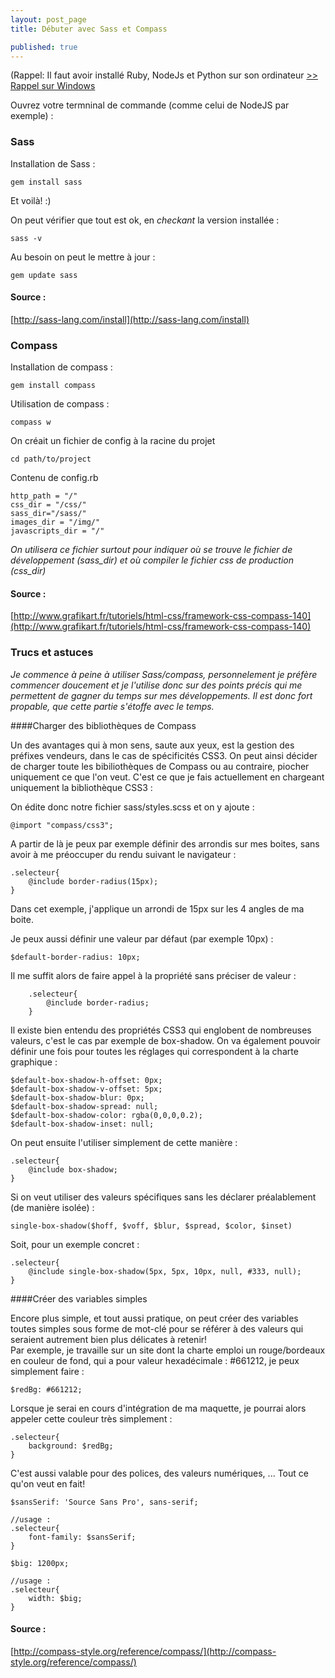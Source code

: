 ```yaml
---
layout: post_page
title: Débuter avec Sass et Compass

published: true
---
```


(Rappel: Il faut avoir installé Ruby, NodeJs et Python sur son ordinateur [ >> Rappel sur Windows](http://blog.firehall.fr/jekyll/2014/05/15/installer-jekyll-sur-windows.html)  

Ouvrez votre termninal de commande (comme celui de NodeJS par exemple) :

### Sass

Installation de Sass :

    gem install sass
    
Et voilà! :)

On peut vérifier que tout est ok, en _checkant_ la version installée :

    sass -v
    
Au besoin on peut le mettre à jour :

    gem update sass
    
#### Source :
[http://sass-lang.com/install](http://sass-lang.com/install)  

    
### Compass

Installation de compass :

    gem install compass

Utilisation de compass :

    compass w
    
On créait un fichier de config à la racine du projet 

    cd path/to/project
    
Contenu de config.rb

    http_path = "/"
    css_dir = "/css/"
    sass_dir="/sass/"
    images_dir = "/img/"
    javascripts_dir = "/"
    
_On utilisera ce fichier surtout pour indiquer où se trouve le fichier de développement (sass_dir) et où compiler le fichier css de production (css_dir)_

#### Source :
[http://www.grafikart.fr/tutoriels/html-css/framework-css-compass-140](http://www.grafikart.fr/tutoriels/html-css/framework-css-compass-140)  
    
### Trucs et astuces

_Je commence à peine à utiliser Sass/compass, personnelement je préfère commencer doucement et je l'utilise donc sur des points précis qui me permettent de gagner du temps sur mes développements. Il est donc fort propable, que cette partie s'étoffe avec le temps._

####Charger des bibliothèques de Compass

Un des avantages qui à mon sens, saute aux yeux, est la gestion des préfixes vendeurs, dans le cas de spécificités CSS3. On peut ainsi décider de charger toute les bibiliothèques de Compass ou au contraire, piocher uniquement ce que l'on veut. C'est ce que je fais actuellement en chargeant uniquement la bibliothèque CSS3 :

On édite donc notre fichier sass/styles.scss et on y ajoute :

    @import "compass/css3";
    
A partir de là je peux par exemple définir des arrondis sur mes boites, sans avoir à me préoccuper du rendu suivant le navigateur :

    .selecteur{
        @include border-radius(15px);
    }
    
Dans cet exemple, j'applique un arrondi de 15px sur les 4 angles de ma boite.

Je peux aussi définir une valeur par défaut (par exemple 10px)  :

    $default-border-radius: 10px;
    
Il me suffit alors de faire appel à la propriété sans préciser de valeur :

        .selecteur{
            @include border-radius;
        }
        
Il existe bien entendu des propriétés CSS3 qui englobent de nombreuses valeurs, c'est le cas par exemple de box-shadow. 
On va également pouvoir définir une fois pour toutes les réglages qui correspondent à la charte graphique :

    $default-box-shadow-h-offset: 0px;
    $default-box-shadow-v-offset: 5px;
    $default-box-shadow-blur: 0px;
    $default-box-shadow-spread: null;
    $default-box-shadow-color: rgba(0,0,0,0.2);
    $default-box-shadow-inset: null;
    
On peut ensuite l'utiliser simplement de cette manière :

    .selecteur{
        @include box-shadow;
    }
    
Si on veut utiliser des valeurs spécifiques sans les déclarer préalablement (de manière isolée) :

    single-box-shadow($hoff, $voff, $blur, $spread, $color, $inset)
    
Soit, pour un exemple concret :

    .selecteur{
        @include single-box-shadow(5px, 5px, 10px, null, #333, null);
    }
    
####Créer des variables simples

Encore plus simple, et tout aussi pratique, on peut créer des variables toutes simples sous forme de mot-clé pour se référer à des valeurs qui seraient autrement bien plus délicates à retenir!  
Par exemple, je travaille sur un site dont la charte emploi un rouge/bordeaux en couleur de fond, qui a pour valeur hexadécimale : #661212, je peux simplement faire :

    $redBg: #661212;
    
Lorsque je serai en cours d'intégration de ma maquette, je pourrai alors appeler cette couleur très simplement :

    .selecteur{
        background: $redBg;
    }
    
C'est aussi valable pour des polices, des valeurs numériques, ... Tout ce qu'on veut en fait!

    $sansSerif: 'Source Sans Pro', sans-serif;
    
    //usage :
    .selecteur{
        font-family: $sansSerif;
    }
    
    $big: 1200px;
    
    //usage :
    .selecteur{
        width: $big;
    }
    

#### Source :
[http://compass-style.org/reference/compass/](http://compass-style.org/reference/compass/)  


